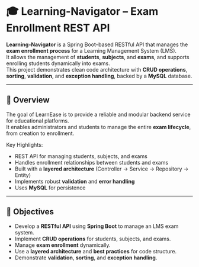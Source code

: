 # 🎓 Learning-Navigator – Exam Enrollment REST API

**Learning-Navigator** is a Spring Boot–based RESTful API that manages the **exam enrollment process** for a Learning Management System (LMS).  
It allows the management of **students**, **subjects**, and **exams**, and supports enrolling students dynamically into exams.  
This project demonstrates clean code architecture with **CRUD operations**, **sorting**, **validation**, and **exception handling**, backed by a **MySQL** database.

---

## 🚀 Overview

The goal of LearnEase is to provide a reliable and modular backend service for educational platforms.  
It enables administrators and students to manage the entire **exam lifecycle**, from creation to enrollment.

Key Highlights:
- REST API for managing students, subjects, and exams
- Handles enrollment relationships between students and exams
- Built with a **layered architecture** (Controller → Service → Repository → Entity)
- Implements robust **validation** and **error handling**
- Uses **MySQL** for persistence

---

## 🧠 Objectives

- Develop a **RESTful API** using **Spring Boot** to manage an LMS exam system.
- Implement **CRUD operations** for students, subjects, and exams.
- Manage **exam enrollment** dynamically.
- Use a **layered architecture** and **best practices** for code structure.
- Demonstrate **validation**, **sorting**, and **exception handling**.



